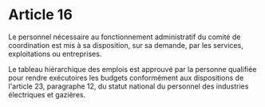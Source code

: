 # Article 16

Le personnel nécessaire au fonctionnement administratif du comité de coordination est mis à sa disposition, sur sa demande, par les services, exploitations ou entreprises.

Le tableau hiérarchique des emplois est approuvé par la personne qualifiée pour rendre exécutoires les budgets conformément aux dispositions de l'article 23, paragraphe 12, du statut national du personnel des industries électriques et gazières.
